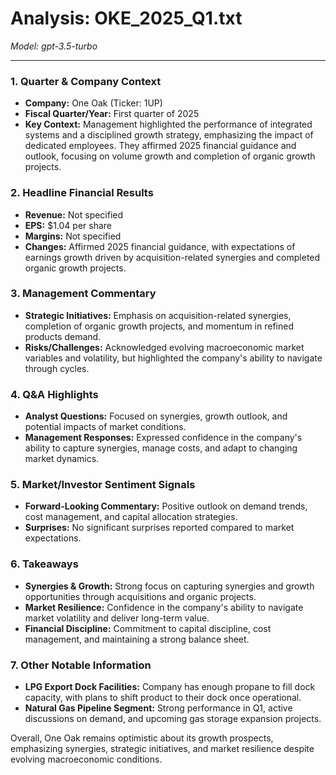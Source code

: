 # Analysis: OKE_2025_Q1.txt

*Model: gpt-3.5-turbo*

---

### 1. Quarter & Company Context
- **Company:** One Oak (Ticker: 1UP)
- **Fiscal Quarter/Year:** First quarter of 2025
- **Key Context:** Management highlighted the performance of integrated systems and a disciplined growth strategy, emphasizing the impact of dedicated employees. They affirmed 2025 financial guidance and outlook, focusing on volume growth and completion of organic growth projects.

### 2. Headline Financial Results
- **Revenue:** Not specified
- **EPS:** $1.04 per share
- **Margins:** Not specified
- **Changes:** Affirmed 2025 financial guidance, with expectations of earnings growth driven by acquisition-related synergies and completed organic growth projects.

### 3. Management Commentary
- **Strategic Initiatives:** Emphasis on acquisition-related synergies, completion of organic growth projects, and momentum in refined products demand.
- **Risks/Challenges:** Acknowledged evolving macroeconomic market variables and volatility, but highlighted the company's ability to navigate through cycles.

### 4. Q&A Highlights
- **Analyst Questions:** Focused on synergies, growth outlook, and potential impacts of market conditions.
- **Management Responses:** Expressed confidence in the company's ability to capture synergies, manage costs, and adapt to changing market dynamics.

### 5. Market/Investor Sentiment Signals
- **Forward-Looking Commentary:** Positive outlook on demand trends, cost management, and capital allocation strategies.
- **Surprises:** No significant surprises reported compared to market expectations.

### 6. Takeaways
- **Synergies & Growth:** Strong focus on capturing synergies and growth opportunities through acquisitions and organic projects.
- **Market Resilience:** Confidence in the company's ability to navigate market volatility and deliver long-term value.
- **Financial Discipline:** Commitment to capital discipline, cost management, and maintaining a strong balance sheet.

### 7. Other Notable Information
- **LPG Export Dock Facilities:** Company has enough propane to fill dock capacity, with plans to shift product to their dock once operational.
- **Natural Gas Pipeline Segment:** Strong performance in Q1, active discussions on demand, and upcoming gas storage expansion projects.

Overall, One Oak remains optimistic about its growth prospects, emphasizing synergies, strategic initiatives, and market resilience despite evolving macroeconomic conditions.